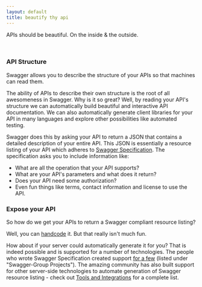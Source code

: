 ```yaml
---
layout: default
title: beautify thy api
---
```


APIs should be beautiful. On the inside & the outside.

<br>

### API Structure
Swagger allows you to describe the structure of your APIs so that machines can read them. 

The ability of APIs to describe their own structure is the root of all awesomeness in Swagger. Why is it so great? Well, by reading your API's structure we can automatically build beautiful and interactive API documentation. We can also automatically generate client libraries for your API in many languages and explore other possibilities like automated testing.

Swagger does this by asking your API to return a JSON that contains a detailed description of your entire API. This JSON is essentially a resource listing of your API which adheres to [Swagger Specification](https://swagger.io/specification/). The specification asks you to include information like:

* What are all the operation that your API supports?
* What are your API's parameters and what does it return?
* Does your API need some authorization?
* Even fun things like terms, contact information and license to use the API.

### Expose your API

So how do we get your APIs to return a Swagger compliant resource listing? 

Well, you can [handcode](https://swagger.io/docs/specification/basic-structure/) it. But that really isn't much fun. 

How about if your server could automatically generate it for you? That is indeed possible and is supported for a number of technologies. The people who wrote Swagger Specification created support [for a few](https://swagger.io/tools/open-source/open-source-integrations/#swagger-group-projects) (listed under "Swagger-Group Projects"). The amazing community has also built support for other server-side technologies to automate generation of Swagger resource listing - check out [Tools and Integrations](https://swagger.io/tools/open-source/open-source-integrations/) for a complete list.
